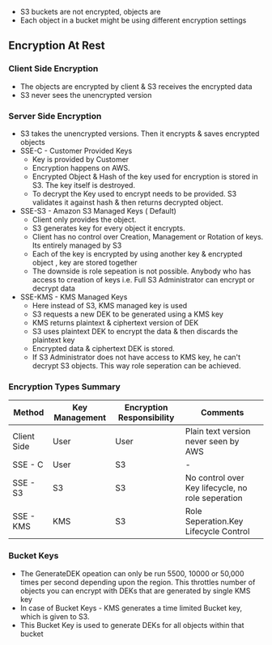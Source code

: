 * S3 buckets are not encrypted, objects are
* Each object in a bucket might be using different encryption settings

## Encryption At Rest

### Client Side Encryption
* The objects are encrypted by client & S3 receives the encrypted data
* S3 never sees the unencrypted version
### Server Side Encryption
* S3 takes the unencrypted versions. Then it encrypts & saves encrypted objects
* SSE-C - Customer Provided Keys
    * Key is provided by Customer
    * Encryption happens on AWS. 
    * Encrypted Object & Hash of the key used for encryption is stored in S3. The key itself is destroyed.
    * To decrypt the Key used to encrypt needs to be provided. S3 validates it against hash & then returns decrypted object.
* SSE-S3 - Amazon S3 Managed Keys ( Default)
    * Client only provides the object.
    * S3 generates key for every object it encrypts.
    * Client has no control over Creation, Management or Rotation of keys. Its entirely managed by S3
    * Each of the key is encrypted by using another key & encrypted object , key are stored together
    * The downside is role sepeation is not possible. Anybody who has access to creation of keys i.e. Full S3 Administrator can encrypt or decrypt data
* SSE-KMS - KMS Managed Keys
    * Here instead of S3, KMS managed key is used
    * S3 requests a new DEK to be generated using a KMS key
    * KMS returns plaintext & ciphertext version of DEK
    * S3 uses plaintext DEK to encrypt the data & then discards the plaintext key
    * Encrypted data & ciphertext DEK is stored.
    * If S3 Administrator does not have access to KMS key, he can't decrypt S3 objects. This way role seperation can be achieved.

### Encryption Types Summary

| Method | Key Management | Encryption Responsibility | Comments |
| ------- | ------------- | ------------------------- | -------- |
| Client Side | User | User | Plain text version never seen by AWS |
| SSE - C | User | S3 | - |
| SSE - S3 | S3 | S3 | No control over Key lifecycle, no role seperation |
| SSE - KMS | KMS | S3 | Role Seperation.Key Lifecycle Control |

### Bucket Keys
* The GenerateDEK opeation can only be run  5500, 10000 or 50,000 times per second depending upon the region. This throttles number of objects you can encrypt with DEKs that are generated by single KMS key
* In case of Bucket Keys - KMS generates a time limited Bucket key, which is given to S3.
* This Bucket Key is used to generate DEKs for all objects within that bucket
